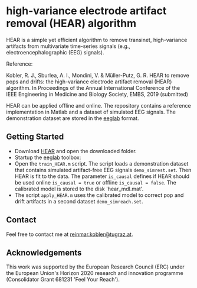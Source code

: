 # high-variance electrode artifact removal (HEAR) algorithm

HEAR is a simple yet efficient algorithm to remove transinet, high-variance artifacts from multivariate time-series signals (e.g., electroencephalographic (EEG) signals).

Reference:

Kobler, R. J., Sburlea, A. I., Mondini, V. & Müller-Putz, G. R. HEAR to remove pops and drifts: the high-variance electrode artifact removal (HEAR) algorithm. 
In Proceedings of the Annual International Conference of the IEEE Engineering in Medicine and Biology Society, EMBS, 2019 (submitted)

HEAR can be applied offline and online.
The repository contains a reference implementation in Matlab and a dataset of simulated EEG signals.
The demonstration dataset are stored in the [eeglab](https://sccn.ucsd.edu/eeglab/index.php) format.

## Getting Started
* Download [HEAR](https://github.com/rkobler/hear) and open the downloaded folder.
* Startup the [eeglab](https://sccn.ucsd.edu/wiki/Chapter_01:_Loading_Data_in_EEGLAB#Installing_EEGLAB_and_tutorial_files) toolbox:
* Open the `train_HEAR.m` script. The script loads a demonstration dataset that contains simulated artifact-free EEG signals `demo_simrest.set`. Then HEAR is fit to the data. The parameter `is_causal` defines if HEAR should be used online `is_causal = true` or offline `is_causal = false`. The calibrated model is stored to the disk 'hear_mdl.mat'.
* The script `apply_HEAR.m` uses the calibrated model to correct pop and drift artifacts in a second dataset `demo_simreach.set`.

## Contact
Feel free to contact me at [reinmar.kobler@tugraz.at](mailto:reinmar.kobler@tugraz.at).

## Acknowledgements
This work was supported by the European Research Council (ERC) under the European Union's Horizon 2020 research and innovation programme (Consolidator Grant 681231 'Feel Your Reach').